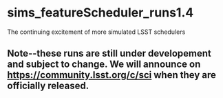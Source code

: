 # sims_featureScheduler_runs1.4
The continuing excitement of more simulated LSST schedulers


## Note--these runs are still under developement and subject to change. We will announce on https://community.lsst.org/c/sci when they are officially released.

